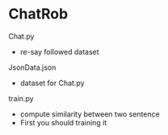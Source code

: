 # ChatRob

Chat.py	

 - re-say followed dataset
 
JsonData.json	

 - dataset for Chat.py
 
train.py

 - compute similarity between two sentence
 - First you should training it
